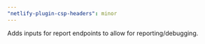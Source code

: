 ```yaml
---
"netlify-plugin-csp-headers": minor
---
```


Adds inputs for report endpoints to allow for reporting/debugging.
